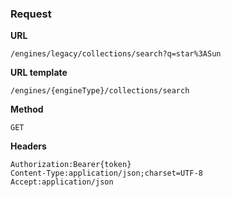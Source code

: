 ### Request

**URL**

`/engines/legacy/collections/search?q=star%3ASun`

**URL template**

`/engines/{engineType}/collections/search`

**Method**

`GET`

**Headers**

`Authorization:Bearer{token}`  
`Content-Type:application/json;charset=UTF-8`  
`Accept:application/json`  
